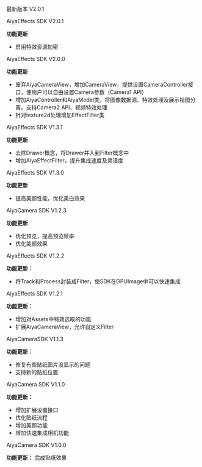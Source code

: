 
最新版本 V2.0.1

AiyaEffects SDK V2.0.1
>
**功能更新**
- 启用特效资源加密

AiyaEffects SDK V2.0.0
>
**功能更新**
- 废弃AiyaCameraView，增加CameraView，提供设置CameraController接口，使用户可以自由设置Camera参数（Camera1 API）
- 增加AiyaController和AiyaModel类，将图像数据源、特效处理及展示视图分离。支持Camera2 API、视频特效处理
- 针对texture2d处理增加EffectFilter类


AiyaEffects SDK V1.3.1
>
**功能更新**
- 去除Drawer概念，将Drawer并入到Filter概念中
- 增加AiyaEffectFilter，提升集成速度及灵活度

AiyaEffects SDK V1.3.0
>
**功能更新**
- 提高美颜性能，优化美白效果


AiyaCamera SDK V1.2.3
>
**功能更新**
- 优化预览，提高预览帧率
- 优化美颜效果

AiyaEffects SDK V1.2.2
>
**功能更新：**
- 将Track和Process封装成Filter，使SDK在GPUImage中可以快速集成

AiyaEffects SDK V1.2.1
>
**功能更新：**
- 增加对Assets中特效选取的功能
- 扩展AiyaCameraView，允许自定义Filter

AiyaCameraSDK V1.1.3
>
**功能更新：**
- 修复有些贴纸图片没显示的问题
- 支持新的贴纸位置

AiyaCamera SDK V1.1.0
>
**功能更新：**
- 增加扩展设置接口
- 优化贴纸流程
- 增加美颜功能
- 增加快速集成相机功能

AiyaCamera SDK V1.0.0
>
**功能更新：**
完成贴纸效果